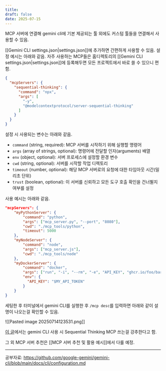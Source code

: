 ```yaml
---
title: 
draft: false
date: 2025-07-15
---
```

MCP 서버에 연결해 gemini cli에 기본 제공되는 툴 외에도 커스텀 툴들을 연결해서 사용할 수 있음.

[[Gemini CLI settings.json|settings.json]]에 추가하면 간편하게 사용할 수 있음. 설정 예시는 아래와 같음. 자주 사용하는 MCP들은 홈디렉토리의 [[Gemini CLI settings.json|settings.json]]에 등록해두면 모든 프로젝트에서 바로 쓸 수 있으니 편함.

```json
{
  "mcpServers": {
    "sequential-thinking": {
      "command": "npx",
      "args": [
        "-y",
        "@modelcontextprotocol/server-sequential-thinking"
      ]
    }
  }
}
```

설정 시 사용되는 변수는 아래와 같음.

- `command` (string, required): MCP 서버를 시작하기 위해 실행할 명령어
- `args` (array of strings, optional): 명령어에 전달할 인자(arguments) 배열
- `env` (object, optional): 서버 프로세스에 설정할 환경 변수
- `cwd` (string, optional): 서버를 시작할 작업 디렉토리
- `timeout` (number, optional): 해당 MCP 서버로의 요청에 대한 타임아웃 시간(밀리초 단위)
- `trust` (boolean, optional): 이 서버를 신뢰하고 모든 도구 호출 확인을 건너뛸지 여부를 설정

사용 예시는 아래와 같음.

```json
"mcpServers": {
	"myPythonServer": {
		"command": "python",
		"args": ["mcp_server.py", "--port", "8080"],
		"cwd": "./mcp_tools/python",
		"timeout": 5000
	},
	"myNodeServer": {
		"command": "node",
		"args": ["mcp_server.js"],
		"cwd": "./mcp_tools/node"
	},
	"myDockerServer": {
		"command": "docker",
		"args": ["run", "-i", "--rm", "-e", "API_KEY", "ghcr.io/foo/bar"],
		"env": {
		  "API_KEY": "$MY_API_TOKEN"
		}
	}
}
```

세팅한 후 터미널에서 gemini CLI를 실행한 후 `/mcp desc`를 입력하면 아래와 같이 설명이 나오는걸 확인할 수 있음.

![[Pasted image 20250714123531.png]]

[이 글](https://www.reddit.com/r/Bard/comments/1lp13mx/geminicli_disappointing/)에서는 gemini CLI 사용 시 Sequential Thinking MCP 쓰는걸 강추한다고 함.

그 외 MCP 서버 추천은 [[MCP 서버 추천 및 활용 예시]]에서 다룰 예정.

---

공부자료: https://github.com/google-gemini/gemini-cli/blob/main/docs/cli/configuration.md